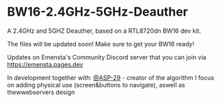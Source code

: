# BW16-2.4GHz-5GHz-Deauther
A 2.4GHz and 5GHZ Deauther, based on a RTL8720dn BW16 dev kit.


The files will be updated soon! Make sure to get your BW16 ready!


Updates on Emensta's Community Discord server that you can join via https://emensta.pages.dev


In development together with:
[@ASP-29](https://github.com/ASP-29) - creator of the algorithm
I focus on adding physical use (screen&buttons to navigate), aswell as thewwebservers design